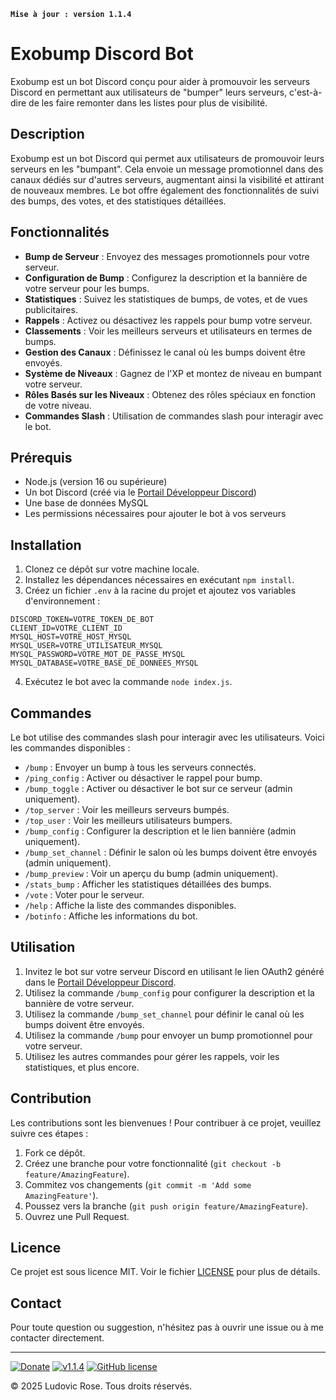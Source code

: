 **`Mise à jour : version 1.1.4`**

# Exobump Discord Bot

Exobump est un bot Discord conçu pour aider à promouvoir les serveurs Discord en permettant aux utilisateurs de "bumper" leurs serveurs, c'est-à-dire de les faire remonter dans les listes pour plus de visibilité.

## Description

Exobump est un bot Discord qui permet aux utilisateurs de promouvoir leurs serveurs en les "bumpant". Cela envoie un message promotionnel dans des canaux dédiés sur d'autres serveurs, augmentant ainsi la visibilité et attirant de nouveaux membres. Le bot offre également des fonctionnalités de suivi des bumps, des votes, et des statistiques détaillées.

## Fonctionnalités

- **Bump de Serveur** : Envoyez des messages promotionnels pour votre serveur.
- **Configuration de Bump** : Configurez la description et la bannière de votre serveur pour les bumps.
- **Statistiques** : Suivez les statistiques de bumps, de votes, et de vues publicitaires.
- **Rappels** : Activez ou désactivez les rappels pour bump votre serveur.
- **Classements** : Voir les meilleurs serveurs et utilisateurs en termes de bumps.
- **Gestion des Canaux** : Définissez le canal où les bumps doivent être envoyés.
- **Système de Niveaux** : Gagnez de l'XP et montez de niveau en bumpant votre serveur.
- **Rôles Basés sur les Niveaux** : Obtenez des rôles spéciaux en fonction de votre niveau.
- **Commandes Slash** : Utilisation de commandes slash pour interagir avec le bot.

## Prérequis

- Node.js (version 16 ou supérieure)
- Un bot Discord (créé via le [Portail Développeur Discord](https://discord.com/developers/applications))
- Une base de données MySQL
- Les permissions nécessaires pour ajouter le bot à vos serveurs

## Installation

1. Clonez ce dépôt sur votre machine locale.
2. Installez les dépendances nécessaires en exécutant `npm install`.
3. Créez un fichier `.env` à la racine du projet et ajoutez vos variables d'environnement :

```plaintext
DISCORD_TOKEN=VOTRE_TOKEN_DE_BOT
CLIENT_ID=VOTRE_CLIENT_ID
MYSQL_HOST=VOTRE_HOST_MYSQL
MYSQL_USER=VOTRE_UTILISATEUR_MYSQL
MYSQL_PASSWORD=VOTRE_MOT_DE_PASSE_MYSQL
MYSQL_DATABASE=VOTRE_BASE_DE_DONNEES_MYSQL
```

4. Exécutez le bot avec la commande `node index.js`.

## Commandes

Le bot utilise des commandes slash pour interagir avec les utilisateurs. Voici les commandes disponibles :

- `/bump` : Envoyer un bump à tous les serveurs connectés.
- `/ping_config` : Activer ou désactiver le rappel pour bump.
- `/bump_toggle` : Activer ou désactiver le bot sur ce serveur (admin uniquement).
- `/top_server` : Voir les meilleurs serveurs bumpés.
- `/top_user` : Voir les meilleurs utilisateurs bumpers.
- `/bump_config` : Configurer la description et le lien bannière (admin uniquement).
- `/bump_set_channel` : Définir le salon où les bumps doivent être envoyés (admin uniquement).
- `/bump_preview` : Voir un aperçu du bump (admin uniquement).
- `/stats_bump` : Afficher les statistiques détaillées des bumps.
- `/vote` : Voter pour le serveur.
- `/help` : Affiche la liste des commandes disponibles.
- `/botinfo` : Affiche les informations du bot.

## Utilisation

1. Invitez le bot sur votre serveur Discord en utilisant le lien OAuth2 généré dans le [Portail Développeur Discord](https://discord.com/developers/applications).
2. Utilisez la commande `/bump_config` pour configurer la description et la bannière de votre serveur.
3. Utilisez la commande `/bump_set_channel` pour définir le canal où les bumps doivent être envoyés.
4. Utilisez la commande `/bump` pour envoyer un bump promotionnel pour votre serveur.
5. Utilisez les autres commandes pour gérer les rappels, voir les statistiques, et plus encore.

## Contribution

Les contributions sont les bienvenues ! Pour contribuer à ce projet, veuillez suivre ces étapes :

1. Fork ce dépôt.
2. Créez une branche pour votre fonctionnalité (`git checkout -b feature/AmazingFeature`).
3. Commitez vos changements (`git commit -m 'Add some AmazingFeature'`).
4. Poussez vers la branche (`git push origin feature/AmazingFeature`).
5. Ouvrez une Pull Request.

## Licence

Ce projet est sous licence MIT. Voir le fichier [LICENSE](LICENSE) pour plus de détails.

## Contact

Pour toute question ou suggestion, n'hésitez pas à ouvrir une issue ou à me contacter directement.

---

[![Donate](https://img.shields.io/badge/paypal-donate-yellow.svg?style=flat)](https://www.paypal.me/nuggan85) [![v1.1.4](http://img.shields.io/badge/zip-v1.1.4-blue.svg)](https://github.com/NuggaN85/Exobump/archive/master.zip) [![GitHub license](https://img.shields.io/github/license/NuggaN85/Exobump)](https://github.com/NuggaN85/Exobump)

© 2025 Ludovic Rose. Tous droits réservés.
